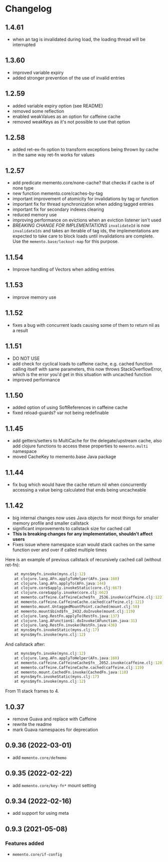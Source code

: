 # Changelog

## 1.4.61

- when an tag is invalidated during load, the loading thread will be interrupted

## 1.3.60

- improved variable expiry
- added stronger prevention of the use of invalid entries

## 1.2.59

- added variable expiry option (see README)
- removed some reflection
- enabled weakValues as an option for caffeine cache
- removed weakKeys as it's not possible to use that option

## 1.2.58

- added ret-ex-fn option to transform exceptions being thrown by cache in the same way ret-fn works for values

## 1.2.57

- add predicate memento.core/none-cache? that checks if cache is of none type
- new function memento.core/caches-by-tag
- important improvement of atomicity for invalidations by tag or function
- important fix for thread synchronization when adding tagged entries
- important fix for secondary indexes clearing
- reduced memory use
- improving performance on evictions when an eviction listener isn't used
- *BREAKING CHANGE FOR IMPLEMENTATIONS* `invalidateId` is now `invalidateIds` and takes an iterable of tag ids, the implementations are expected to take care to block loads until invalidations are complete. Use the `memento.base/lockout-map` for this purpose.

## 1.1.54

- Improve handling of Vectors when adding entries

## 1.1.53

- improve memory use

## 1.1.52

- fixes a bug with concurrent loads causing some of them to return nil as a result

## 1.1.51

- DO NOT USE
- add check for cyclical loads to caffeine cache, e.g. cached function calling itself with same parameters, this now throws StackOverflowError, which is the error you'd get in this situation with uncached function
- improved performance

## 1.1.50

- added option of using SoftReferences in caffeine cache
- fixed reload-guards? var not being redefinable

## 1.1.45

- add getters/setters to MultiCache for the delegate/upstream cache, also add clojure functions to access these properties to `memento.multi` namespace
- moved CacheKey to memento.base Java package

## 1.1.44

- fix bug which would have the cache return nil when concurrently accessing a value being calculated that ends being uncacheable

## 1.1.42
- big internal changes now uses Java objects for most things for smaller memory profile and smaller callstack
- significant improvements to callstack size for cached call
- **This is breaking changes for any implementation, shouldn't affect users**
- Fixes issue where namespace scan would stack caches on the same function over and over if called multiple times

Here is an example of previous callstack of recursively cached call (without ret-fn):
```clojure
	at myns$myfn.invoke(myns.clj:12)
	at clojure.lang.AFn.applyToHelper(AFn.java:160)
	at clojure.lang.AFn.applyTo(AFn.java:144)
	at clojure.core$apply.invokeStatic(core.clj:667)
	at clojure.core$apply.invoke(core.clj:662)
	at memento.caffeine.CaffeineCache$fn__2536.invoke(caffeine.clj:122)
	at memento.caffeine.CaffeineCache.cached(caffeine.clj:121)
	at memento.mount.UntaggedMountPoint.cached(mount.clj:50)
	at memento.mount$bind$fn__2432.doInvoke(mount.clj:119)
	at clojure.lang.RestFn.applyTo(RestFn.java:137)
	at clojure.lang.AFunction$1.doInvoke(AFunction.java:31)
	at clojure.lang.RestFn.invoke(RestFn.java:436)
	at myns$myfn.invokeStatic(myns.clj:17)
	at myns$myfn.invoke(myns.clj:12)
```

And callstack after:
```clojure
	at myns$myfn.invoke(myns.clj:12)
	at clojure.lang.AFn.applyToHelper(AFn.java:160)
	at memento.caffeine.CaffeineCache$fn__2052.invoke(caffeine.clj:120)
	at memento.caffeine.CaffeineCache.cached(caffeine.clj:119)
	at memento.mount.CachedFn.invoke(CachedFn.java:110)
	at myns$myfn.invokeStatic(myns.clj:17)
	at myns$myfn.invoke(myns.clj:12)
```

From 11 stack frames to 4.

## 1.0.37
- remove Guava and replace with Caffeine
- rewrite the readme
- mark Guava namespaces for deprecation

## 0.9.36 (2022-03-01)
- add `memento.core/defmemo`

## 0.9.35 (2022-02-22)
- add `memento.core/key-fn*` mount setting

## 0.9.34 (2022-02-16)
- add support for using meta 

## 0.9.3 (2021-05-08)
### Features added
- `memento.core/if-config`
